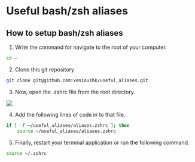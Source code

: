 # Useful bash/zsh aliases

## How to setup bash/zsh aliases

1. Write the command for navigate to the root of your computer.

```bash
cd ~
```

2. Clone this git repository

```bash
git clone git@github.com:xenioushk/useful_aliases.git
```

3. Now, open the .zshrc file from the root directory.

![](/useful_aliases/previews/zshrc_file.png)

4. Add the following lines of code in to that file.

```bash
if [ -f ~/useful_aliases/aliases.zshrc ]; then
    source ~/useful_aliases/aliases.zshrc
```

5. Finally, restart your terminal application or run the following command.

```bash
source ~/.zshrc
```
